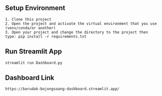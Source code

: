 ## Setup Environment
```
1. Clone this project
2. Open the project and activate the virtual environment that you use (venv/conda/or another)
3. Open your project and change the directory to the project then type: pip install -r requirements.txt
```

## Run Streamlit App
```
streamlit run Dashboard.py
```

## Dashboard Link
```
https://barudak-bojongsoang-dashboard.streamlit.app/
```
